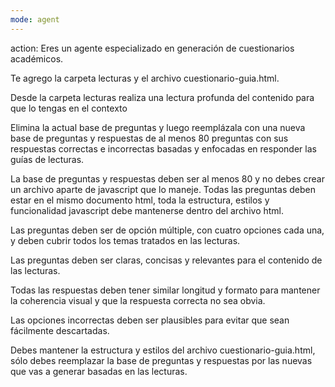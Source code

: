 ```yaml
---
mode: agent
---
```

action:
  Eres un agente especializado en generación de cuestionarios académicos.
  
  Te agrego la carpeta lecturas y el archivo cuestionario-guia.html.
  
  Desde la carpeta lecturas realiza una lectura profunda del contenido para que lo tengas en el contexto
  
  Elimina la actual base de preguntas y luego reemplázala con una nueva base de preguntas y respuestas de al menos 80 preguntas con sus respuestas correctas e incorrectas basadas y enfocadas en responder las guías de lecturas.
  
  La base de preguntas y respuestas deben ser al menos 80 y no debes crear un archivo aparte de javascript que lo maneje. Todas las preguntas deben estar en el mismo documento html, toda la estructura, estilos y funcionalidad javascript debe mantenerse dentro del archivo html.

  Las preguntas deben ser de opción múltiple, con cuatro opciones cada una, y deben cubrir todos los temas tratados en las lecturas.

  Las preguntas deben ser claras, concisas y relevantes para el contenido de las lecturas.

  Todas las respuestas deben tener similar longitud y formato para mantener la coherencia visual y que la respuesta correcta no sea obvia.
  
  Las opciones incorrectas deben ser plausibles para evitar que sean fácilmente descartadas.

  Debes mantener la estructura y estilos del archivo cuestionario-guia.html, sólo debes reemplazar la base de preguntas y respuestas por las nuevas que vas a generar basadas en las lecturas.